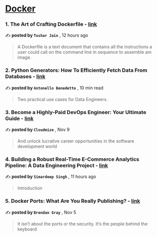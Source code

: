
<h1><a href=https://medium.com/tag/docker/recommended target="_blank" rel="noopener noreferrer">Docker</a></h1>
<h3>1. The Art of Crafting Dockerfile - <a href=https://medium.com/@tushar_jain_/the-art-of-crafting-dockerfile-af7f9a85c39b?source=tag_recommended_feed---------0-84----------docker----------25ff5ba3_581a_41de_a888_76f35ce35618------- target="_blank" rel="noopener noreferrer">link</a></h3>

✍️ **posted by `Tushar Jain`** <date> , 12 hours ago</date>

<blockquote>A Dockerfile is a text document that contains all the instructions a user could call on the command line in sequence to assemble am image.</blockquote>

<h3>2. Python Generators: How To Efficiently Fetch Data From Databases - <a href=https://medium.com/gitconnected/python-generators-how-to-efficiently-fetch-data-from-databases-25f1947f56c0?source=tag_recommended_feed---------1-107----------docker----------25ff5ba3_581a_41de_a888_76f35ce35618------- target="_blank" rel="noopener noreferrer">link</a></h3>

✍️ **posted by `Antonello Benedetto`** <date> , 10 min read</date>

<blockquote>Two practical use cases for Data Engineers.</blockquote>

<h3>3. Become a Highly-Paid DevOps Engineer: Your Ultimate Guide - <a href=https://medium.com/@cloudmize/become-a-highly-paid-devops-engineer-your-ultimate-guide-3542e5c0f616?source=tag_recommended_feed---------2-85----------docker----------25ff5ba3_581a_41de_a888_76f35ce35618------- target="_blank" rel="noopener noreferrer">link</a></h3>

✍️ **posted by `Cloudmize`** <date> , Nov 9</date>

<blockquote>And unlock lucrative career opportunities in the software development world</blockquote>

<h3>4. Building a Robust Real-Time E-Commerce Analytics Pipeline: A Data Engineering Project - <a href=https://medium.com/@simardeep.oberoi/building-a-robust-real-time-e-commerce-analytics-pipeline-a-data-engineering-project-b57db9e9bfc4?source=tag_recommended_feed---------3-84----------docker----------25ff5ba3_581a_41de_a888_76f35ce35618------- target="_blank" rel="noopener noreferrer">link</a></h3>

✍️ **posted by `Simardeep Singh`** <date> , 11 hours ago</date>

<blockquote>Introduction</blockquote>

<h3>5. Docker Ports: What Are You Really Publishing? - <a href=https://medium.com/@caring_lion_hedgehog_829/docker-ports-what-are-you-really-publishing-df473669093c?source=tag_recommended_feed---------4-107----------docker----------25ff5ba3_581a_41de_a888_76f35ce35618------- target="_blank" rel="noopener noreferrer">link</a></h3>

✍️ **posted by `Brendan Gray`** <date> , Nov 5</date>

<blockquote>It isn’t about the ports or the security. It’s the people behind the keyboard</blockquote>

